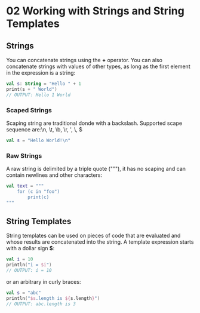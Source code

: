 # 02 Working with Strings and String Templates
## Strings
You can concatenate strings using the **+** operator. You can also concatenate strings with values of other types, as long as the first element in the expression is a string:
```kotlin
val s: String = "Hello " + 1
print(s + " World")
// OUTPUT: Hello 1 World
```

### Scaped Strings
Scaping string are traditional donde with a backslash. Supported scape sequence are:\n, \t, \b, \r, \', \\, \$
```kotlin
val s = "Hello World!\n"
```
### Raw Strings
A raw string is delimited by a triple quote ("""), it has no scaping and can contain newlines and other characters:
```kotlin
val text = """
    for (c in "foo")
        print(c)
"""
```

## String Templates
String templates can be used on pieces of code that are evaluated and whose results are concatenated into the string. A template expression starts with a dollar sign **$**:
```kotlin
val i = 10
println("i = $i")
// OUTPUT: i = 10
```
or an arbitrary in curly braces:
```kotlin
val s = "abc"
println("$s.length is ${s.length}")
// OUTPUT: abc.length is 3
```

